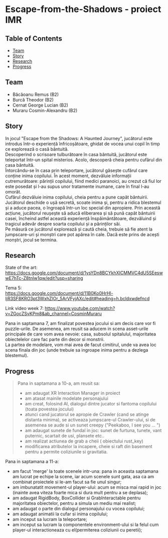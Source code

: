 ﻿# Escape-from-the-Shadows - proiect IMR  

## Table of Contents
* [Team](#team)
* [Story](#story)
* [Research](#research)    
* [Progress](#progress)  

## Team  
* Băcăoanu Remus (B2)  
* Burcă Theodor (B2)  
* Cernat George Lucian (B2)  
* Muraru Cosmin-Alexandru (B2)

## Story
In jocul "Escape from the Shadows: A Haunted Journey", jucătorul este introdus într-o experiență înfricoșătoare, ghidat de vocea unui copil în timp ce explorează o casă bântuită.  
Descoperind o scrisoare tulburătoare în casa bântuită, jucătorul este teleportat într-un spital misterios. Acolo, descoperă cheia pentru cufărul din casa bântuită.  
Întorcându-se în casa prin teleportare, jucătorul găsește cufărul care conține inima copilului. În acest moment, dezvăluie informații cutremurătoare: părinții copilului, fiind medici paranoici, au crezut că fiul lor este posedat și l-au supus unor tratamente inumane, care în final l-au omorât.  
Cufărul dezvăluie inima copilului, cheia pentru a pune capăt bântuirii. Jucătorul deschide o ușă secretă, scoate inima și, pentru a ridica blestemul și a aduce pacea, o îngroapă într-un loc special din apropiere.
Prin această acțiune, jucătorul reușește să aducă eliberarea și să pună capăt bântuirii casei, încheind astfel această experiență înspăimântătoare, dezvăluind și tragicul adevăr despre soarta copilului și a părinților săi.  
Pe măsură ce jucătorul explorează și caută cheia, trebuie să fie atent la jumpscare-uri și monștri care pot apărea în cale. Dacă este prins de acești monștri, jocul se termina.  

   
## Research  
State of the art:  
https://docs.google.com/document/d/1ysYDn8BCYkhXICMMVC4dU5SEeswwE7hTc-Z8tnlw1qw/edit?usp=sharing 

Tema 5:  
https://docs.google.com/document/d/11B0Ko0HrHl-IjR3SF8KRO3pt3WxhZlOr_5ArVFyjAXc/edit#heading=h.bcldxwdefncd  

Link video week 7: https://www.youtube.com/watch?v=ZGocZSvKPm8&ab_channel=CosminMuraru   

Pana in saptamana 7, am finalizat povestea jocului si am decis care vor fi puzzle-urile. De asemenea, am reusit sa aducem in scena asset-urile principale de care vom avea nevoie: casa, subsolul spitalulul, majoritatea obiectelelor care fac parte din decor si monstrii.   
La partea de modelare, vom mai avea de facut cimitirul, unde va avea loc scena finala din joc (unde trebuie sa ingroape inima pentru a dezlega blestemul).  


## Progress  
> Pana in saptamana a 10-a, am reusit sa:  
> * am adaugat XR Interaction Manager in proiect  
> * am atasat mainile modelate personajului  
> * am creat, folosind AI, dialogul dintre jucator si fantoma copilului (toata povestea jocului)  
> * atunci cand jucatorul se apropie de Crawler (cand se atinge distanta minima), se activeaza jumpscare-ul Crawler-ului, si de asemenea se aude si un sunet creepy ("Peekaboo, I see you ... ")  
> * am adaugat sunete de fundal in joc: sunet de furtuna, tunete, vant puternic, scartait de usi, plansete etc..  
> * am realizat actiunea de grab a cheii ( obiectului rust_key)  
> * modificarea atributelor la incapere, cheie si raft din basement pentru a permite coliziunile si gravitatia.  


Pana in saptamana a 11-a:  
* am facut 'merge' la toate scenele intr-una: pana in aceasta saptamana am lucrat pe echipe la scene, iar acum scenele sunt gata, asa ca am combinat proiectele si le-am facut sa fie unul singur;  
* am imbunatatit movement-ul player-ului: acum se misca mai rapid in joc (inainte avea viteza foarte mica si dura mult pentru a se deplasa);  
* am adaugat RigidBody, BoxCollider si GrabInteractable pentru majoritatea obiectelor, pentru a simula un mediu mai realist;  
* am adaugat o parte din dialogul personajului cu vocea copilului;  
* am adaugat animatii la cufar si inima copilului;
* am inceput sa lucram la teleportare;
* am inceput sa lucram la componentele environment-ului si la felul cum player-ul interactioneaza cu el(permiterea coliziunii cu peretii);    
